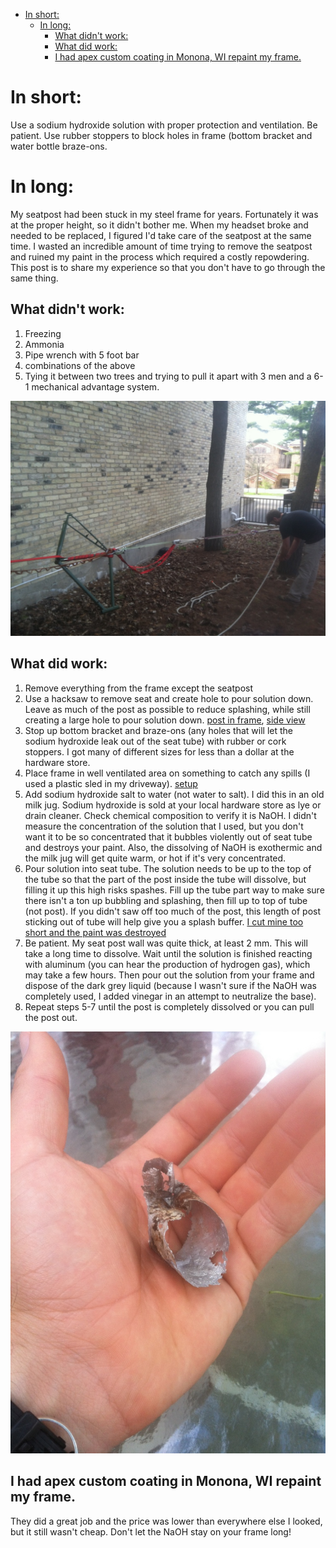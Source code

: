 - [In short:](#org7b45eff)
    - [In long:](#org6411bac)
      - [What didn't work:](#org095112e)
      - [What did work:](#org987afee)
      - [I had apex custom coating in Monona, WI repaint my frame.](#org26b3213)


<a id="org7b45eff"></a>

# In short:

Use a sodium hydroxide solution with proper protection and ventilation. Be patient. Use rubber stoppers to block holes in frame (bottom bracket and water bottle braze-ons.


<a id="org6411bac"></a>

# In long:

My seatpost had been stuck in my steel frame for years. Fortunately it was at the proper height, so it didn't bother me. When my headset broke and needed to be replaced, I figured I'd take care of the seatpost at the same time. I wasted an incredible amount of time trying to remove the seatpost and ruined my paint in the process which required a costly repowdering. This post is to share my experience so that you don't have to go through the same thing.


<a id="org095112e"></a>

## What didn't work:

1.  Freezing
2.  Ammonia
3.  Pipe wrench with 5 foot bar
4.  combinations of the above
5.  Tying it between two trees and trying to pull it apart with 3 men and a 6-1 mechanical advantage system.

![img](blog_imgs/free_seatpost/pull_apart.jpg "We pulled hard, but failed")


<a id="org987afee"></a>

## What did work:

1.  Remove everything from the frame except the seatpost
2.  Use a hacksaw to remove seat and create hole to pour solution down. Leave as much of the post as possible to reduce splashing, while still creating a large hole to pour solution down. [post in frame](blog_imgs/free_seatpost/post_in_frame.jpg), [side view](blog_imgs/free_seatpost/side_post_in_frame.jpg)
3.  Stop up bottom bracket and braze-ons (any holes that will let the sodium hydroxide leak out of the seat tube) with rubber or cork stoppers. I got many of different sizes for less than a dollar at the hardware store.
4.  Place frame in well ventilated area on something to catch any spills (I used a plastic sled in my driveway). [setup](blog_imgs/free_seatpost/setup.jpg)
5.  Add sodium hydroxide salt to water (not water to salt). I did this in an old milk jug. Sodium hydroxide is sold at your local hardware store as lye or drain cleaner. Check chemical composition to verify it is NaOH. I didn't measure the concentration of the solution that I used, but you don't want it to be so concentrated that it bubbles violently out of seat tube and destroys your paint. Also, the dissolving of NaOH is exothermic and the milk jug will get quite warm, or hot if it's very concentrated.
6.  Pour solution into seat tube. The solution needs to be up to the top of the tube so that the part of the post inside the tube will dissolve, but filling it up this high risks spashes. Fill up the tube part way to make sure there isn't a ton up bubbling and splashing, then fill up to top of <span class="underline">tube</span> (not post). If you didn't saw off too much of the post, this length of post sticking out of tube will help give you a splash buffer. [I cut mine too short and the paint was destroyed](blog_imgs/free_seatpost/bubbling.jpg)
7.  Be patient. My seat post wall was quite thick, at least 2 mm. This will take a long time to dissolve. Wait until the solution is finished reacting with aluminum (you can hear the production of hydrogen gas), which may take a few hours. Then pour out the solution from your frame and dispose of the dark grey liquid (because I wasn't sure if the NaOH was completely used, I added vinegar in an attempt to neutralize the base).
8.  Repeat steps 5-7 until the post is completely dissolved or you can pull the post out.

![img](blog_imgs/free_seatpost/remains.jpg "This is all that was left")


<a id="org26b3213"></a>

## I had apex custom coating in Monona, WI repaint my frame.

They did a great job and the price was lower than everywhere else I looked, but it still wasn't cheap. Don't let the NaOH stay on your frame long!
